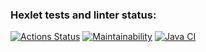 ### Hexlet tests and linter status:
[![Actions Status](https://github.com/crxcrvs/java-project-lvl1/workflows/hexlet-check/badge.svg)](https://github.com/crxcrvs/java-project-lvl1/actions)
[![Maintainability](https://api.codeclimate.com/v1/badges/8ae00978ed4506bf408d/maintainability)](https://codeclimate.com/github/crxcrvs/java-project-lvl1/maintainability)
[![Java CI](https://github.com/crxcrvs/java-project-lvl1/actions/workflows/main.yaml/badge.svg)](https://github.com/crxcrvs/java-project-lvl1/actions/workflows/main.yaml)